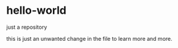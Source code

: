 # hello-world
just a repository


this is just an unwanted change in the file to learn more and more.
